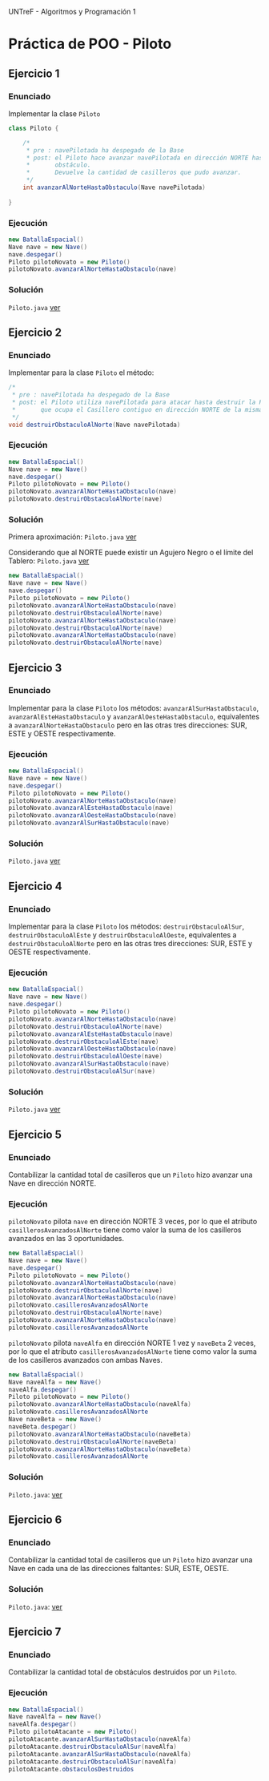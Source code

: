 UNTreF - Algoritmos y Programación 1

# Práctica de POO - Piloto

## Ejercicio 1

### Enunciado

Implementar la clase `Piloto`

```java
class Piloto {

	/*
	 * pre : navePilotada ha despegado de la Base
	 * post: el Piloto hace avanzar navePilotada en dirección NORTE hasta encontrar  
	 *       obstáculo.
	 *       Devuelve la cantidad de casilleros que pudo avanzar.
	 */
	int avanzarAlNorteHastaObstaculo(Nave navePilotada)
	
}
```

### Ejecución

```java
new BatallaEspacial()
Nave nave = new Nave()
nave.despegar()
Piloto pilotoNovato = new Piloto()
pilotoNovato.avanzarAlNorteHastaObstaculo(nave)
```

### Solución

`Piloto.java` [ver][ejercicio1]

## Ejercicio 2

### Enunciado

Implementar para la clase `Piloto` el método:

```java
/*
 * pre : navePilotada ha despegado de la Base
 * post: el Piloto utiliza navePilotada para atacar hasta destruir la Pieza
 *       que ocupa el Casillero contiguo en dirección NORTE de la misma.
 */
void destruirObstaculoAlNorte(Nave navePilotada)
```

### Ejecución

```java
new BatallaEspacial()
Nave nave = new Nave()
nave.despegar()
Piloto pilotoNovato = new Piloto()
pilotoNovato.avanzarAlNorteHastaObstaculo(nave)
pilotoNovato.destruirObstaculoAlNorte(nave)
```
 
### Solución

Primera aproximación: `Piloto.java` [ver][ejercicio2]

Considerando que al NORTE puede existir un Agujero Negro o el límite del Tablero: `Piloto.java` [ver][ejercicio2.1]

```java
new BatallaEspacial()
Nave nave = new Nave()
nave.despegar()
Piloto pilotoNovato = new Piloto()
pilotoNovato.avanzarAlNorteHastaObstaculo(nave)
pilotoNovato.destruirObstaculoAlNorte(nave)
pilotoNovato.avanzarAlNorteHastaObstaculo(nave)
pilotoNovato.destruirObstaculoAlNorte(nave)
pilotoNovato.avanzarAlNorteHastaObstaculo(nave)
pilotoNovato.destruirObstaculoAlNorte(nave)
```

## Ejercicio 3

### Enunciado

Implementar para la clase `Piloto` los métodos:  `avanzarAlSurHastaObstaculo`, `avanzarAlEsteHastaObstaculo` y 
`avanzarAlOesteHastaObstaculo`, equivalentes a `avanzarAlNorteHastaObstaculo` pero en las otras tres direcciones:
SUR, ESTE y OESTE respectivamente. 

### Ejecución

```java
new BatallaEspacial()
Nave nave = new Nave()
nave.despegar()
Piloto pilotoNovato = new Piloto()
pilotoNovato.avanzarAlNorteHastaObstaculo(nave)
pilotoNovato.avanzarAlEsteHastaObstaculo(nave)
pilotoNovato.avanzarAlOesteHastaObstaculo(nave)
pilotoNovato.avanzarAlSurHastaObstaculo(nave)
```

### Solución

`Piloto.java` [ver][ejercicio3]

## Ejercicio 4

### Enunciado 

Implementar para la clase `Piloto` los métodos:  `destruirObstaculoAlSur`, `destruirObstaculoAlEste` y 
`destruirObstaculoAlOeste`, equivalentes a `destruirObstaculoAlNorte` pero en las otras tres direcciones:
SUR, ESTE y OESTE respectivamente. 

### Ejecución

```java
new BatallaEspacial()
Nave nave = new Nave()
nave.despegar()
Piloto pilotoNovato = new Piloto()
pilotoNovato.avanzarAlNorteHastaObstaculo(nave)
pilotoNovato.destruirObstaculoAlNorte(nave)
pilotoNovato.avanzarAlEsteHastaObstaculo(nave)
pilotoNovato.destruirObstaculoAlEste(nave)
pilotoNovato.avanzarAlOesteHastaObstaculo(nave)
pilotoNovato.destruirObstaculoAlOeste(nave)
pilotoNovato.avanzarAlSurHastaObstaculo(nave)
pilotoNovato.destruirObstaculoAlSur(nave)
```
### Solución

`Piloto.java` [ver][ejercicio4]

## Ejercicio 5

### Enunciado

Contabilizar la cantidad total de casilleros que un `Piloto` hizo avanzar una Nave en dirección NORTE.

### Ejecución

`pilotoNovato` pilota `nave` en dirección NORTE 3 veces, por lo que el atributo 
`casillerosAvanzadosAlNorte` tiene como valor la suma de los casilleros avanzados en las 3 oportunidades.

```java
new BatallaEspacial()
Nave nave = new Nave()
nave.despegar()
Piloto pilotoNovato = new Piloto()
pilotoNovato.avanzarAlNorteHastaObstaculo(nave)
pilotoNovato.destruirObstaculoAlNorte(nave)
pilotoNovato.avanzarAlNorteHastaObstaculo(nave)
pilotoNovato.casillerosAvanzadosAlNorte
pilotoNovato.destruirObstaculoAlNorte(nave)
pilotoNovato.avanzarAlNorteHastaObstaculo(nave)
pilotoNovato.casillerosAvanzadosAlNorte
```

`pilotoNovato` pilota `naveAlfa` en dirección NORTE 1 vez y `naveBeta` 2 veces, por lo que el 
atributo `casillerosAvanzadosAlNorte` tiene como valor la suma de los casilleros avanzados con ambas Naves. 

```java
new BatallaEspacial()
Nave naveAlfa = new Nave()
naveAlfa.despegar()
Piloto pilotoNovato = new Piloto()
pilotoNovato.avanzarAlNorteHastaObstaculo(naveAlfa)
pilotoNovato.casillerosAvanzadosAlNorte
Nave naveBeta = new Nave()
naveBeta.despegar()
pilotoNovato.avanzarAlNorteHastaObstaculo(naveBeta)
pilotoNovato.destruirObstaculoAlNorte(naveBeta)
pilotoNovato.avanzarAlNorteHastaObstaculo(naveBeta)
pilotoNovato.casillerosAvanzadosAlNorte
```

### Solución

`Piloto.java`: [ver][ejercicio5]

## Ejercicio 6

### Enunciado

Contabilizar la cantidad total de casilleros que un `Piloto` hizo avanzar una Nave en cada una de las direcciones
faltantes: SUR, ESTE, OESTE.

### Solución

`Piloto.java`: [ver][ejercicio6]

## Ejercicio 7

### Enunciado

Contabilizar la cantidad total de obstáculos destruidos por un `Piloto`.

### Ejecución

```java
new BatallaEspacial()
Nave naveAlfa = new Nave()
naveAlfa.despegar()
Piloto pilotoAtacante = new Piloto()
pilotoAtacante.avanzarAlSurHastaObstaculo(naveAlfa)
pilotoAtacante.destruirObstaculoAlSur(naveAlfa)
pilotoAtacante.avanzarAlSurHastaObstaculo(naveAlfa)
pilotoAtacante.destruirObstaculoAlSur(naveAlfa)
pilotoAtacante.obstaculosDestruidos
```


[ejercicio1]:../ejercicio1/src/Piloto.java
[ejercicio2]:../ejercicio2/src/Piloto.java
[ejercicio2.1]:../ejercicio2.1/src/Piloto.java
[ejercicio3]:../ejercicio3/src/Piloto.java
[ejercicio4]:../ejercicio4/src/Piloto.java
[ejercicio5]:../ejercicio5/src/Piloto.java
[ejercicio6]:../ejercicio6/src/Piloto.java
